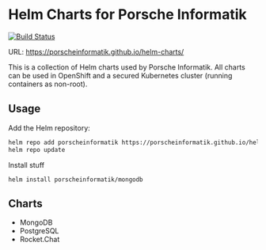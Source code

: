 # Helm Charts for Porsche Informatik

[![Build Status](https://travis-ci.org/porscheinformatik/helm-charts.svg?branch=master)](https://travis-ci.org/porscheinformatik/helm-charts)

URL: https://porscheinformatik.github.io/helm-charts/

This is a collection of Helm charts used by Porsche Informatik. All charts can be used in OpenShift and a secured Kubernetes cluster (running containers as non-root).

## Usage

Add the Helm repository:

```bash
helm repo add porscheinformatik https://porscheinformatik.github.io/helm-charts/
helm repo update
```

Install stuff

    helm install porscheinformatik/mongodb

## Charts

- MongoDB
- PostgreSQL
- Rocket.Chat
